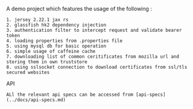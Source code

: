 A demo project which features the usage of the following :

    1. jersey 2.22.1 jax rs
    2. glassfish hk2 dependency injection
    3. authentication filter to intercept request and validate bearer token
    4. loading properties from .properties file
    5. using mysql db for basic operation
    6. simple usage of caffeine cache
    7. downloading list of common ceritificates from mozilla url and storing them in own truststore
    8. using sslsocket connection to download certificates from ssl/tls secured websites


API

    ALl the relevant api specs can be accessed from [api-specs](../docs/api-specs.md)